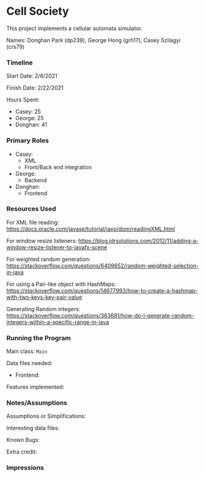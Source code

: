 Cell Society
====

This project implements a cellular automata simulator.

Names: Donghan Park (dp239), George Hong (grh17), Casey Szilagyi (crs79)

### Timeline

Start Date: 2/8/2021

Finish Date: 2/22/2021

Hours Spent:
- Casey: 25 
- George: 25
- Donghan: 41

### Primary Roles
- Casey:
    - XML
    - Front/Back end integration
- George:
    - Backend
- Donghan:
    - Frontend

### Resources Used

For XML file reading: https://docs.oracle.com/javase/tutorial/jaxp/dom/readingXML.html

For window resize listeners: https://blog.idrsolutions.com/2012/11/adding-a-window-resize-listener-to-javafx-scene

For weighted random generation: https://stackoverflow.com/questions/6409652/random-weighted-selection-in-java

For using a Pair-like object with HashMaps:
https://stackoverflow.com/questions/14677993/how-to-create-a-hashmap-with-two-keys-key-pair-value

Generating Random integers:
https://stackoverflow.com/questions/363681/how-do-i-generate-random-integers-within-a-specific-range-in-java

### Running the Program

Main class: `Main`

Data files needed: 

- Frontend: 

Features implemented:


### Notes/Assumptions

Assumptions or Simplifications:

Interesting data files:

Known Bugs:

Extra credit:

### Impressions

